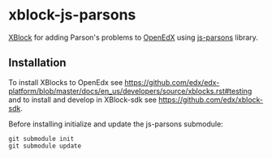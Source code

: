 xblock-js-parsons
=================

[XBlock](https://github.com/edx/XBlock) for adding Parson's problems to [OpenEdX](https://github.com/edx/edx-platform) using [js-parsons](https://github.com/vkaravir/js-parsons) library.

## Installation

To install XBlocks to OpenEdx see https://github.com/edx/edx-platform/blob/master/docs/en_us/developers/source/xblocks.rst#testing and to install and develop in XBlock-sdk see https://github.com/edx/xblock-sdk.

Before installing initialize and update the js-parsons submodule:

```
git submodule init
git submodule update
```
